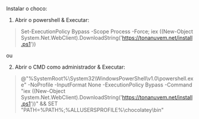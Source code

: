 Instalar o choco:

1) Abrir o powershell & Executar:

> Set-ExecutionPolicy Bypass -Scope Process -Force; iex ((New-Object System.Net.WebClient).DownloadString('https://tonanuvem.net/install.ps1'))

ou

2) Abrir o CMD como administrador & Executar:

> @"%SystemRoot%\System32\WindowsPowerShell\v1.0\powershell.exe" -NoProfile -InputFormat None -ExecutionPolicy Bypass -Command "iex ((New-Object System.Net.WebClient).DownloadString('https://tonanuvem.net/install.ps1'))" && SET "PATH=%PATH%;%ALLUSERSPROFILE%\chocolatey\bin"
